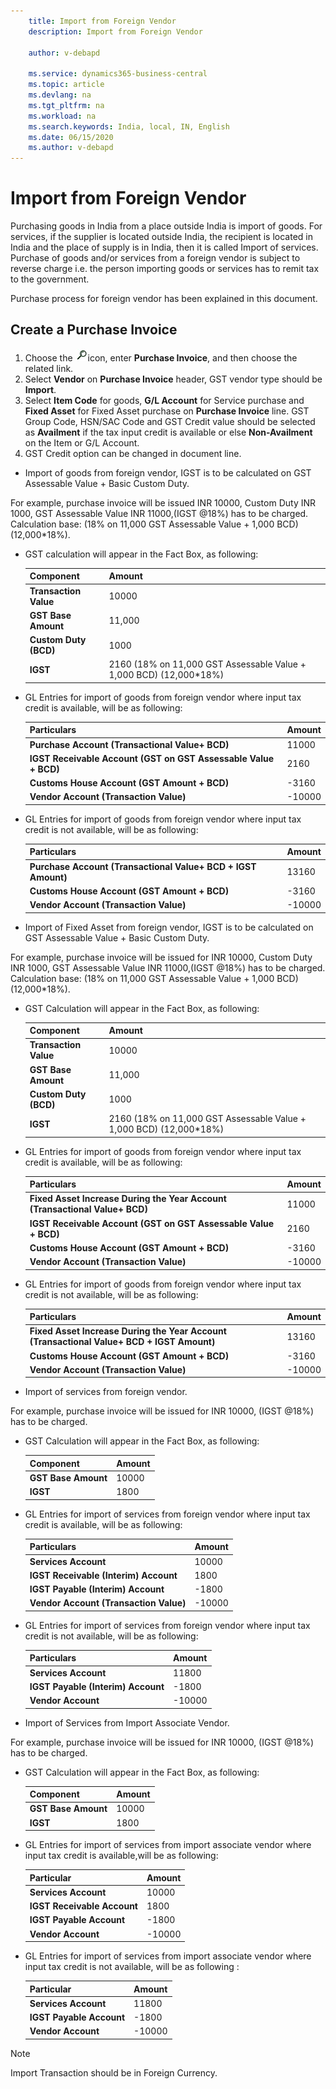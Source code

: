 ```yaml
---
    title: Import from Foreign Vendor
    description: Import from Foreign Vendor

    author: v-debapd

    ms.service: dynamics365-business-central
    ms.topic: article
    ms.devlang: na
    ms.tgt_pltfrm: na
    ms.workload: na
    ms.search.keywords: India, local, IN, English
    ms.date: 06/15/2020
    ms.author: v-debapd
---
```

# Import from Foreign Vendor

Purchasing goods in India from a place outside India is import of goods. For services, if the supplier is located outside India, the recipient is located in India and the place of supply is in India, then it is called Import of services. Purchase of goods and/or services from a foreign vendor is subject to reverse charge i.e. the person importing goods or services has to remit tax to the government. 

Purchase process for foreign vendor has been explained in this document.

## Create a Purchase Invoice

1. Choose the ![img](image/search.jpg)icon, enter **Purchase Invoice**, and then choose the related link.
2. Select **Vendor** on **Purchase Invoice** header, GST vendor type should be **Import**.
3. Select **Item Code** for goods, **G/L Account** for Service purchase and **Fixed Asset** for Fixed Asset purchase on **Purchase Invoice** line. GST Group Code, HSN/SAC Code and GST Credit value should be selected as **Availment** if the tax input credit is available or else **Non-Availment** on the Item or G/L Account.
4. GST Credit option can be changed in document line.

- Import of goods from foreign vendor, IGST is to be calculated on GST Assessable Value + Basic Custom Duty. 

For example, purchase invoice will be issued INR 10000, Custom Duty INR 1000, GST Assessable Value INR 11000,(IGST @18%) has to be charged. Calculation base: (18% on 11,000 GST Assessable Value + 1,000 BCD) (12,000*18%).

  - GST calculation will appear in the Fact Box, as following:
    
      |Component|Amount|
      |----------------------------------|---------------------------------------|  
      |**Transaction Value**|10000|
      |**GST Base Amount**|11,000|
      |**Custom Duty (BCD)**|1000|  
      |**IGST**|2160 (18% on 11,000 GST Assessable Value + 1,000 BCD) (12,000*18%)|  


  - GL Entries for import of goods from foreign vendor where input tax credit is available, will be as following:
    
      |Particulars|Amount|
      |----------------------------------|---------------------------------------|  
      |**Purchase Account (Transactional Value+ BCD)**|11000|  
      |**IGST Receivable Account (GST on GST Assessable Value + BCD)**|2160| 
      |**Customs House Account (GST Amount + BCD)**|-3160|
      |**Vendor Account (Transaction Value)**|-10000|

  - GL Entries for import of goods from foreign vendor where input tax credit is not available, will be as following:
    
      |Particulars|Amount|
      |----------------------------------|---------------------------------------|  
      |**Purchase Account (Transactional Value+ BCD + IGST Amount)**|13160|  
      |**Customs House Account (GST Amount + BCD)**|-3160|
      |**Vendor Account (Transaction Value)**|-10000|


- Import of Fixed Asset from foreign vendor, IGST is to be calculated on GST Assessable Value + Basic Custom Duty. 

For example, purchase invoice will be issued for INR 10000, Custom Duty INR 1000, GST Assessable Value INR 11000,(IGST @18%) has to be charged. Calculation base: (18% on 11,000 GST Assessable Value + 1,000 BCD) (12,000*18%).

  - GST Calculation will appear in the Fact Box, as following:
    
      |Component|Amount|
      |----------------------------------|---------------------------------------|  
      |**Transaction Value**|10000|
      |**GST Base Amount**|11,000|
      |**Custom Duty (BCD)**|1000|  
      |**IGST**|2160 (18% on 11,000 GST Assessable Value + 1,000 BCD) (12,000*18%)|  

  - GL Entries for import of goods from foreign vendor where input tax credit is available, will be as following:
    
      |Particulars|Amount|
      |----------------------------------|---------------------------------------|  
      |**Fixed Asset Increase During the Year Account (Transactional Value+ BCD)**|11000|  
      |**IGST Receivable Account (GST on GST Assessable Value + BCD)**|2160| 
      |**Customs House Account (GST Amount + BCD)**|-3160|
      |**Vendor Account (Transaction Value)**|-10000|

  - GL Entries for import of goods from foreign vendor where input tax credit is not available, will be as following:
    
     |Particulars|Amount|
     |----------------------------------|---------------------------------------|  
     |**Fixed Asset Increase During the Year Account (Transactional Value+ BCD + IGST Amount)**|13160|  
     |**Customs House Account (GST Amount + BCD)**|-3160|
     |**Vendor Account (Transaction Value)**|-10000|


- Import of services from foreign vendor. 

For example, purchase invoice will be issued for INR 10000, (IGST @18%) has to be charged.

  - GST Calculation will appear in the Fact Box, as following:
    
     |Component|Amount|
     |----------------------------------|---------------------------------------|  
     |**GST Base Amount**|10000|
     |**IGST**|1800|  

  - GL Entries for import of services from foreign vendor where input tax credit is available, will be as following:
    
     |Particulars|Amount|
     |----------------------------------|---------------------------------------|  
     |**Services Account**|10000|  
     |**IGST Receivable (Interim) Account**|1800|
     |**IGST Payable (Interim) Account**|-1800|
     |**Vendor Account (Transaction Value)**|-10000|

  - GL Entries for import of services from foreign vendor where input tax credit is not available, will be as following:
    
      |Particulars|Amount|
      |----------------------------------|---------------------------------------|  
      |**Services Account**|11800|  
      |**IGST Payable (Interim) Account**|-1800|
      |**Vendor Account**|-10000|


- Import of Services from Import Associate Vendor. 

For example, purchase invoice will be issued for INR 10000, (IGST @18%) has to be charged.

  - GST Calculation will appear in the Fact Box, as following:
    
      |Component|Amount|
      |----------------------------------|---------------------------------------|  
      |**GST Base Amount**|10000|
      |**IGST**|1800|

  - GL Entries for import of services from import associate vendor where input tax credit is available,will be as following:
    
      |Particular|Amount|
      |----------------------------------|---------------------------------------|  
      |**Services Account**|10000|  
      |**IGST Receivable Account**|1800|
      |**IGST Payable Account**|-1800|
      |**Vendor Account**|-10000|

  - GL Entries for import of services from import associate vendor where input tax credit is not available, will be as following :
    
      |Particular|Amount|
      |----------------------------------|---------------------------------------|  
      |**Services Account**|11800|  
      |**IGST Payable Account**|-1800|
      |**Vendor Account**|-10000|

> [!NOTE]
>
> Import Transaction should be in Foreign Currency.